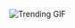 
<!-- GIF_SECTION -->
![Trending GIF](https://media1.giphy.com/media/v1.Y2lkPThiYjIxNzcybWU4YXVsdnRmemw4Z3l1d3N1bWx2bmgxMnFjODN2bTlhNTM2eDNmcSZlcD12MV9naWZzX3NlYXJjaCZjdD1n/llarwdtFqG63IlqUR1/giphy.gif)
<!-- END_GIF_SECTION -->
